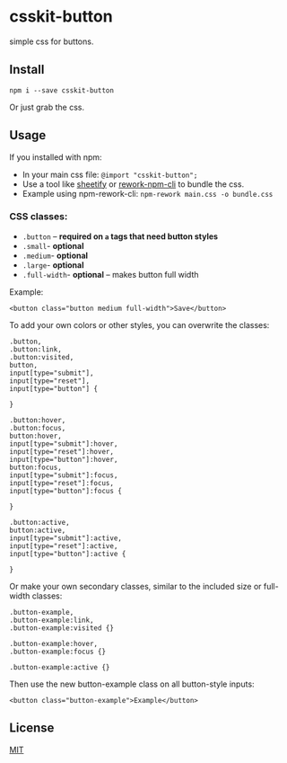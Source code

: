 # csskit-button

simple css for buttons.

## Install

```
npm i --save csskit-button
```

Or just grab the css.

## Usage

If you installed with npm:

- In your main css file: `@import "csskit-button";`
- Use a tool like [sheetify](http://npmjs.org/sheetify) or [rework-npm-cli](http://npmjs.org/rework-npm-cli) to bundle the css.
- Example using npm-rework-cli: `npm-rework main.css -o bundle.css`

### CSS classes:

- `.button` – **required on `a` tags that need button styles**
- `.small`- **optional**
- `.medium`- **optional**
- `.large`- **optional**
- `.full-width`- **optional** – makes button full width

Example:

```
<button class="button medium full-width">Save</button>
```

To add your own colors or other styles, you can overwrite the classes:

```
.button,
.button:link,
.button:visited,
button,
input[type="submit"],
input[type="reset"],
input[type="button"] {

}

.button:hover,
.button:focus,
button:hover,
input[type="submit"]:hover,
input[type="reset"]:hover,
input[type="button"]:hover,
button:focus,
input[type="submit"]:focus,
input[type="reset"]:focus,
input[type="button"]:focus {

}

.button:active,
button:active,
input[type="submit"]:active,
input[type="reset"]:active,
input[type="button"]:active {

}
```

Or make your own secondary classes, similar to the included size or full-width classes:

```
.button-example,
.button-example:link,
.button-example:visited {}

.button-example:hover,
.button-example:focus {}

.button-example:active {}
```

Then use the new button-example class on all button-style inputs:

```
<button class="button-example">Example</button>
```

## License
[MIT](/LICENSE.md)